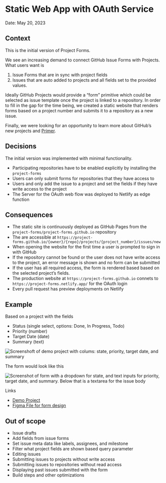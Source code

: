 # Static Web App with OAuth Service

Date: May 20, 2023

## Context

This is the initial version of Project Forms.

We see an increasing demand to connect GitHub Issue Forms with Projects. What users want is

1. Issue Forms that are in sync with project fields
2. Issues that are auto added to projects and all fields set to the provided values.

Ideally GitHub Projects would provide a “form” primitive which could be selected as issue template once the project is linked to a repository. In order to fill in the gap for the time being, we created a static website that renders forms based on a project number and submits it to a repository as a new issue.

Finally, we were looking for an opportunity to learn more about GitHub’s new projects and [Primer](https://primer.style/).

## Decisions

The initial version was implemented with minimal functionality.

- Participating repositories have to be enabled explicitly by installing the `project-forms`
- Users can only submit forms for repositories that they have access to
- Users and only add the issue to a project and set the fields if they have write access to the project
- The Server for the OAuth web flow was deployed to Netlify as edge function

## Consequences

- The static site is continuously deployed as GitHub Pages from the `project-forms/project-forms.github.io` repository
- The are accessible at `https://project-forms.github.io/{owner}/{repo}/projects/{project_number}/issues/new`
- When opening the website for the first time a user is prompted to sign in with GitHub
- If the repository cannot be found or the user does not have write access to the project, an error message is shown and no form can be submitted
- If the user has all required access, the form is rendered based based on the selected project’s fields.
- The production website at `https://project-forms.github.io` connets to `https://project-forms.netlify.app/` for the OAuth login
- Every pull request has preview deployments on Netlify

## Example

Based on a project with the fields

- Status (single select, options: Done, In Progress, Todo)
- Priority (number)
- Target Date (date)
- Summary (text)

![Screenshoft of demo project with colums: state, priority, target date, and summary](https://github.com/project-forms/project-forms.github.io/assets/39992/3e00eac6-d579-44e4-bab7-1098e5a5f674)

The form would look like this

![Screenshot of form with a dropdown for state, and text inputs for priority, target date, and summary. Below that is a textarea for the issue body](https://github.com/project-forms/project-forms.github.io/assets/39992/4795d7de-af83-4f66-ae1a-63edcbd1350d)

Links

- [Demo Project](https://github.com/orgs/project-forms/projects/1)
- [Figma File for form design](https://www.figma.com/file/eS0xVPdIZY56Q0uhUuMLBS/Design-for-project-forms%2Fproject-forms.github.io%231?type=design&node-id=0%3A1&t=YCOUwqvLElKAqZ6h-1)

## Out of scope

- Issue drafts
- Add fields from issue forms
- Set issue meta data like labels, assignees, and milestone
- Filter what project fields are shown based query parameter
- Editing issues
- Submitting issues to projects without write access
- Submitting issues to repositories without read access
- Displaying past issues submitted with the form
- Build steps and other optimizations
